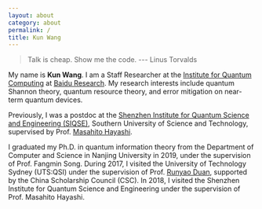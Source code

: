 ```yaml
---
layout: about
category: about
permalink: /
title: Kun Wang
---
```


> Talk is cheap. Show me the code. --- Linus Torvalds
>

My name is **Kun Wang**. I am a Staff Researcher at the [Institute for Quantum Computing](http://quantum.baidu.com/) at [Baidu Research](http://research.baidu.com/). My research interests include quantum Shannon theory, quantum resource theory, and error mitigation on near-term quantum devices.

Previously, I was a postdoc at the [Shenzhen Institute for Quantum Science and Engineering (SIQSE)](http://siqse.sustc.edu.cn/), Southern University of Science and Technology, supervised by Prof. [Masahito Hayashi](https://mhayashi.info/).

I graduated my Ph.D. in quantum information theory from the Department of Computer and Science in Nanjing University in 2019, under the supervision of Prof. Fangmin Song. During 2017, I visited the University of Technology Sydney (UTS:QSI) under the supervision of Prof. [Runyao Duan](https://www.uts.edu.au/staff/runyao.duan), supported by the China Scholarship Council (CSC). In 2018, I visited the Shenzhen Institute for Quantum Science and Engineering under the supervision of Prof. Masahito Hayashi.